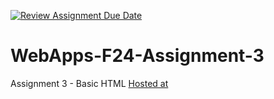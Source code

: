 [![Review Assignment Due Date](https://classroom.github.com/assets/deadline-readme-button-24ddc0f5d75046c5622901739e7c5dd533143b0c8e959d652212380cedb1ea36.svg)](https://classroom.github.com/a/qJp_9AXf)
# WebApps-F24-Assignment-3
Assignment 3 - Basic HTML
[Hosted at](https://44-563-web-apps-s24.github.io/44563-webapps-s24-assignment3-BrundaKatragadda/)